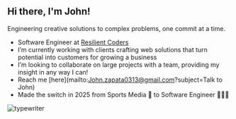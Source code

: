 ## Hi there, I'm John!

Engineering creative solutions to complex problems, one commit at a time.

- Software Engineer at [Resilient Coders](https://www.resilientcoders.org/)
- I’m currently working with clients crafting web solutions that turn potential into customers for growing a business
- I’m looking to collaborate on large projects with a team, providing my insight in any way I can!
- Reach me [here](mailto:John.zapata0313@gmail.com?subject=Talk to John) 
- Made the switch in 2025 from Sports Media 🏈 to Software Engineer 🧑🏽‍💻

![typewriter](https://github.com/user-attachments/assets/d0830159-9f58-4b73-b4f4-361d583772e5)
